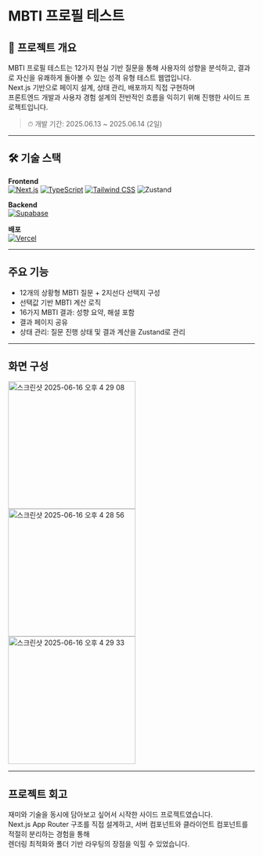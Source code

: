 # MBTI 프로필 테스트
## 📌 프로젝트 개요
MBTI 프로필 테스트는 12가지 현실 기반 질문을 통해 사용자의 성향을 분석하고, 결과로 자신을 유쾌하게 돌아볼 수 있는 성격 유형 테스트 웹앱입니다. </br>
Next.js 기반으로 페이지 설계, 상태 관리, 배포까지 직접 구현하며 </br>
프론트엔드 개발과 사용자 경험 설계의 전반적인 흐름을 익히기 위해 진행한 사이드 프로젝트입니다.

> ⏱ 개발 기간: 2025.06.13 ~ 2025.06.14 (2일)
---
## 🛠 기술 스택

**Frontend**  
[![Next.js](https://img.shields.io/badge/Next.js-000000?style=for-the-badge&logo=nextdotjs&logoColor=white)](https://nextjs.org/)
[![TypeScript](https://img.shields.io/badge/TypeScript-3178C6?style=for-the-badge&logo=typescript&logoColor=white)](https://www.typescriptlang.org/)
[![Tailwind CSS](https://img.shields.io/badge/TailwindCSS-06B6D4?style=for-the-badge&logo=tailwindcss&logoColor=white)](https://tailwindcss.com/)
![Zustand](https://img.shields.io/badge/Zustand-000000?style=for-the-badge&logoColor=white)

**Backend**  
[![Supabase](https://img.shields.io/badge/Supabase-3ECF8E?style=for-the-badge&logo=supabase&logoColor=white)](https://supabase.com/)


**배포**  
[![Vercel](https://img.shields.io/badge/Vercel-000000?style=for-the-badge&logo=vercel&logoColor=white)](https://vercel.com/)



---
## 주요 기능
- 12개의 상황형 MBTI 질문 + 2지선다 선택지 구성
- 선택값 기반 MBTI 계산 로직
- 16가지 MBTI 결과: 성향 요약, 해설 포함
- 결과 페이지 공유
- 상태 관리: 질문 진행 상태 및 결과 계산을 Zustand로 관리

---
## 화면 구성
<div  class="flex gap-2">
  <img width="260" alt="스크린샷 2025-06-16 오후 4 29 08" src="https://github.com/user-attachments/assets/e9bb4e11-97c6-4b29-a2c4-d05efa610e4f" />
<img width="260" alt="스크린샷 2025-06-16 오후 4 28 56" src="https://github.com/user-attachments/assets/85bd15c2-eef7-4b8e-8d4f-ac428dd33d57" />
<img width="260" alt="스크린샷 2025-06-16 오후 4 29 33" src="https://github.com/user-attachments/assets/8ee055b0-1522-405e-a3e4-5876d779ee85" />
</div>


---
## 프로젝트 회고
재미와 기술을 동시에 담아보고 싶어서 시작한 사이드 프로젝트였습니다. </br>
Next.js App Router 구조를 직접 설계하고, 서버 컴포넌트와 클라이언트 컴포넌트를 적절히 분리하는 경험을 통해 </br>
렌더링 최적화와 폴더 기반 라우팅의 장점을 익힐 수 있었습니다.

